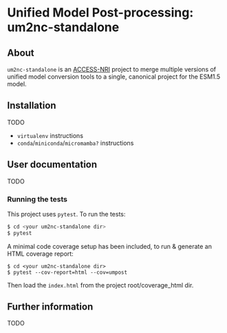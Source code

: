 # Unified Model Post-processing: um2nc-standalone

## About

`um2nc-standalone` is an [ACCESS-NRI](https://www.access-nri.org.au/) project to merge multiple versions of unified model conversion tools to a single, canonical project for the ESM1.5 model. 

## Installation

TODO

* `virtualenv` instructions
* `conda`/`miniconda`/`micromamba?` instructions

## User documentation

TODO

### Running the tests

This project uses `pytest`. To run the tests:

```Bash
$ cd <your um2nc-standalone dir>
$ pytest
```

A minimal code coverage setup has been included, to run & generate an HTML coverage report:

```
$ cd <your um2nc-standalone dir>
$ pytest --cov-report=html --cov=umpost
```

Then load the `index.html` from the project root/coverage_html dir.

## Further information

TODO
